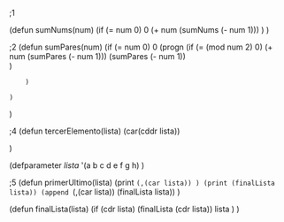 ;1

(defun sumNums(num)
    (if (= num 0) 
        0
        (+ num (sumNums (- num 1)))
    )
)

;2
(defun sumPares(num)
    (if (= num 0) 
        0
        (progn
            (if (= (mod num 2) 0)
                (+ num (sumPares (- num 1))) 
                (sumPares (- num 1))            
            )
                   
        )
        
    )
)







;4
(defun tercerElemento(lista)
    (car(cddr lista))

)

(defparameter *lista*
                    '(a b c d e f g h)
)

;5
(defun primerUltimo(lista)
    (print `(,(car lista)) )
    (print (finalLista lista))
    (append `(,(car lista)) (finalLista lista))
)

(defun finalLista(lista)
    (if (cdr lista)
        (finalLista (cdr lista))
        lista
    )
)
